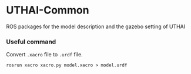 # UTHAI-Common
 ROS packages for the model description and the gazebo setting of UTHAI


### Useful command

Convert `.xacro` file to `.urdf` file.
```ros
rosrun xacro xacro.py model.xacro > model.urdf
```
